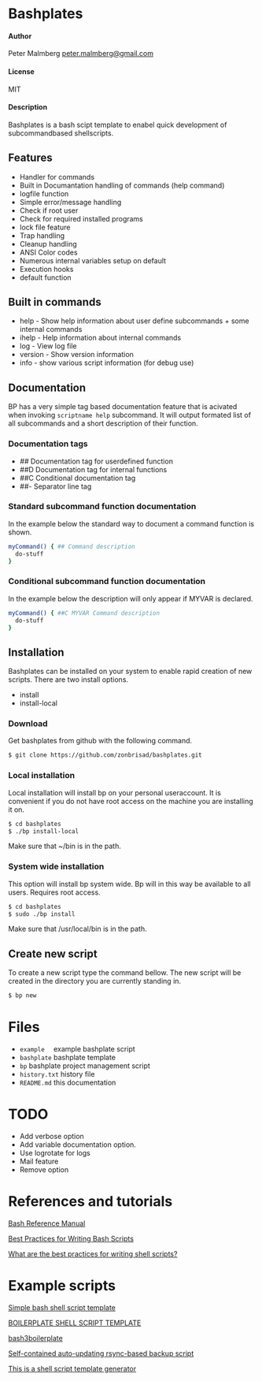 
# Bashplates	

#### Author 
Peter Malmberg  <peter.malmberg@gmail.com>
#### License
MIT
#### Description
Bashplates is a bash scipt template to enabel quick development of
subcommandbased shellscripts.

## Features
- Handler for commands
- Built in Documantation handling of commands (help command)
- logfile function
- Simple error/message handling
- Check if root user
- Check for required installed programs
- lock file feature
- Trap handling
- Cleanup handling
- ANSI Color codes
- Numerous internal variables setup on default
- Execution hooks
- default function

## Built in commands
- help    - Show help information about user define subcommands + some internal commands
- ihelp   - Help information about internal commands
- log     - View log file
- version - Show version information
- info    - show various script information (for debug use)
 
## Documentation

BP has a very simple tag based documentation feature that is acivated 
when invoking `scriptname help` subcommand. It will output formated list of all subcommands
and a short description of their function.
 

### Documentation tags
- *##*    Documentation tag for userdefined function
- ##D   Documentation tag for internal functions
- ##C   Conditional documentation tag
- ##-   Separator line tag


### Standard subcommand function documentation
In the example below the standard way to document a command function is shown.

```bash
myCommand() { ## Command description
  do-stuff
}
```

### Conditional subcommand function documentation
In the example below the description will only appear if MYVAR is declared.

```bash
myCommand() { ##C MYVAR Command description
  do-stuff
}
```

## Installation

Bashplates can be installed on your system to enable rapid creation of
new scripts. 
There are two install options.
- install
- install-local


### Download

Get bashplates from github with the following command.

```bash
$ git clone https://github.com/zonbrisad/bashplates.git
```


### Local installation

Local installation will install bp on your personal useraccount. It is
convenient if you do not have root access on the machine you are
installing it on.

```bash
$ cd bashplates
$ ./bp install-local
```

Make sure that ~/bin is in the path.


### System wide installation

This option will install bp system wide. Bp will in this way be
available to all users. Requires root access. 

```bash
$ cd bashplates
$ sudo ./bp install
```

Make sure that /usr/local/bin is in the path.


## Create new script

To create a new script type the command bellow.  The new script will
be created in the directory you are currently standing in.

```bash
$ bp new
```

# Files
 - `example  ` example bashplate script
 - `bashplate` bashplate template
 - `bp`        bashplate project management script
 - `history.txt` history file 
 - `README.md` this documentation

# TODO
- Add verbose option
- Add variable documentation option.
- Use logrotate for logs
- Mail feature
- Remove option


# References and tutorials

[Bash Reference Manual](https://www.gnu.org/software/bash/manual/bash.html#Programmable-Completion)

[Best Practices for Writing Bash Scripts](http://kvz.io/blog/2013/11/21/bash-best-practices/)

[What are the best practices for writing shell scripts?](https://www.quora.com/What-are-the-best-practices-for-writing-shell-scripts)


# Example scripts

[Simple bash shell script template](https://gist.github.com/KylePDavis/3901321)

[BOILERPLATE SHELL SCRIPT TEMPLATE](http://natelandau.com/boilerplate-shell-script-template/)

[bash3boilerplate](https://github.com/kvz/bash3boilerplate/blob/master/main.sh)

[Self-contained auto-updating rsync-based backup script](https://gist.github.com/KylePDavis/3f8c511838a36f2528d7)

[This is a shell script template generator](http://linuxcommand.org/lc3_new_script.php)

